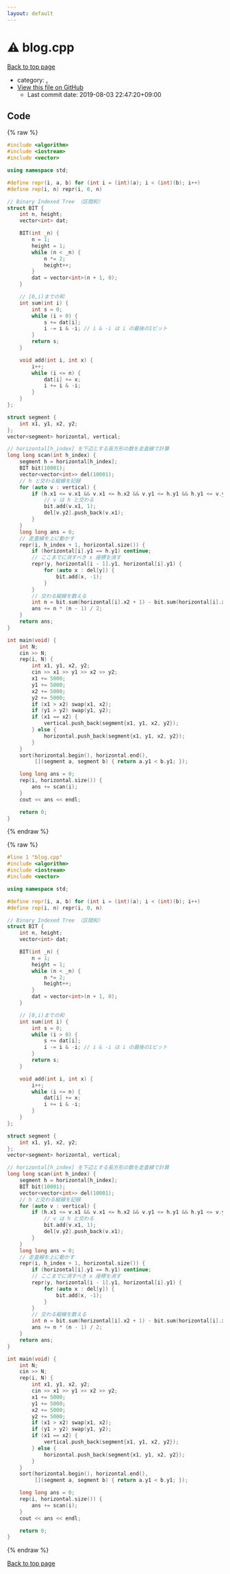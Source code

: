 ```yaml
---
layout: default
---
```


<!-- mathjax config similar to math.stackexchange -->
<script type="text/javascript" async
  src="https://cdnjs.cloudflare.com/ajax/libs/mathjax/2.7.5/MathJax.js?config=TeX-MML-AM_CHTML">
</script>
<script type="text/x-mathjax-config">
  MathJax.Hub.Config({
    TeX: { equationNumbers: { autoNumber: "AMS" }},
    tex2jax: {
      inlineMath: [ ['$','$'] ],
      processEscapes: true
    },
    "HTML-CSS": { matchFontHeight: false },
    displayAlign: "left",
    displayIndent: "2em"
  });
</script>

<script type="text/javascript" src="https://cdnjs.cloudflare.com/ajax/libs/jquery/3.4.1/jquery.min.js"></script>
<script src="https://cdn.jsdelivr.net/npm/jquery-balloon-js@1.1.2/jquery.balloon.min.js" integrity="sha256-ZEYs9VrgAeNuPvs15E39OsyOJaIkXEEt10fzxJ20+2I=" crossorigin="anonymous"></script>
<script type="text/javascript" src="../assets/js/copy-button.js"></script>
<link rel="stylesheet" href="../assets/css/copy-button.css" />


# :warning: blog.cpp

<a href="../index.html">Back to top page</a>

* category: <a href="../index.html#5058f1af8388633f609cadb75a75dc9d">.</a>
* <a href="{{ site.github.repository_url }}/blob/master/blog.cpp">View this file on GitHub</a>
    - Last commit date: 2019-08-03 22:47:20+09:00




## Code

<a id="unbundled"></a>
{% raw %}
```cpp
#include <algorithm>
#include <iostream>
#include <vector>

using namespace std;

#define repr(i, a, b) for (int i = (int)(a); i < (int)(b); i++)
#define rep(i, n) repr(i, 0, n)

// Binary Indexed Tree （区間和）
struct BIT {
    int n, height;
    vector<int> dat;

    BIT(int _n) {
        n = 1;
        height = 1;
        while (n < _n) {
            n *= 2;
            height++;
        }
        dat = vector<int>(n + 1, 0);
    }

    // [0,i)までの和
    int sum(int i) {
        int s = 0;
        while (i > 0) {
            s += dat[i];
            i -= i & -i; // i & -i は i の最後の1ビット
        }
        return s;
    }

    void add(int i, int x) {
        i++;
        while (i <= n) {
            dat[i] += x;
            i += i & -i;
        }
    }
};

struct segment {
    int x1, y1, x2, y2;
};
vector<segment> horizontal, vertical;

// horizontal[h_index] を下辺とする長方形の数を走査線で計算
long long scan(int h_index) {
    segment h = horizontal[h_index];
    BIT bit(10001);
    vector<vector<int>> del(10001);
    // h と交わる縦線を記録
    for (auto v : vertical) {
        if (h.x1 <= v.x1 && v.x1 <= h.x2 && v.y1 <= h.y1 && h.y1 <= v.y2) {
            // v は h と交わる
            bit.add(v.x1, 1);
            del[v.y2].push_back(v.x1);
        }
    }
    long long ans = 0;
    // 走査線を上に動かす
    repr(i, h_index + 1, horizontal.size()) {
        if (horizontal[i].y1 == h.y1) continue;
        // ここまでに消すべき x 座標を消す
        repr(y, horizontal[i - 1].y1, horizontal[i].y1) {
            for (auto x : del[y]) {
                bit.add(x, -1);
            }
        }
        // 交わる縦線を数える
        int n = bit.sum(horizontal[i].x2 + 1) - bit.sum(horizontal[i].x1);
        ans += n * (n - 1) / 2;
    }
    return ans;
}

int main(void) {
    int N;
    cin >> N;
    rep(i, N) {
        int x1, y1, x2, y2;
        cin >> x1 >> y1 >> x2 >> y2;
        x1 += 5000;
        y1 += 5000;
        x2 += 5000;
        y2 += 5000;
        if (x1 > x2) swap(x1, x2);
        if (y1 > y2) swap(y1, y2);
        if (x1 == x2) {
            vertical.push_back(segment{x1, y1, x2, y2});
        } else {
            horizontal.push_back(segment{x1, y1, x2, y2});
        }
    }
    sort(horizontal.begin(), horizontal.end(),
         [](segment a, segment b) { return a.y1 < b.y1; });

    long long ans = 0;
    rep(i, horizontal.size()) {
        ans += scan(i);
    }
    cout << ans << endl;

    return 0;
}
```
{% endraw %}

<a id="bundled"></a>
{% raw %}
```cpp
#line 1 "blog.cpp"
#include <algorithm>
#include <iostream>
#include <vector>

using namespace std;

#define repr(i, a, b) for (int i = (int)(a); i < (int)(b); i++)
#define rep(i, n) repr(i, 0, n)

// Binary Indexed Tree （区間和）
struct BIT {
    int n, height;
    vector<int> dat;

    BIT(int _n) {
        n = 1;
        height = 1;
        while (n < _n) {
            n *= 2;
            height++;
        }
        dat = vector<int>(n + 1, 0);
    }

    // [0,i)までの和
    int sum(int i) {
        int s = 0;
        while (i > 0) {
            s += dat[i];
            i -= i & -i; // i & -i は i の最後の1ビット
        }
        return s;
    }

    void add(int i, int x) {
        i++;
        while (i <= n) {
            dat[i] += x;
            i += i & -i;
        }
    }
};

struct segment {
    int x1, y1, x2, y2;
};
vector<segment> horizontal, vertical;

// horizontal[h_index] を下辺とする長方形の数を走査線で計算
long long scan(int h_index) {
    segment h = horizontal[h_index];
    BIT bit(10001);
    vector<vector<int>> del(10001);
    // h と交わる縦線を記録
    for (auto v : vertical) {
        if (h.x1 <= v.x1 && v.x1 <= h.x2 && v.y1 <= h.y1 && h.y1 <= v.y2) {
            // v は h と交わる
            bit.add(v.x1, 1);
            del[v.y2].push_back(v.x1);
        }
    }
    long long ans = 0;
    // 走査線を上に動かす
    repr(i, h_index + 1, horizontal.size()) {
        if (horizontal[i].y1 == h.y1) continue;
        // ここまでに消すべき x 座標を消す
        repr(y, horizontal[i - 1].y1, horizontal[i].y1) {
            for (auto x : del[y]) {
                bit.add(x, -1);
            }
        }
        // 交わる縦線を数える
        int n = bit.sum(horizontal[i].x2 + 1) - bit.sum(horizontal[i].x1);
        ans += n * (n - 1) / 2;
    }
    return ans;
}

int main(void) {
    int N;
    cin >> N;
    rep(i, N) {
        int x1, y1, x2, y2;
        cin >> x1 >> y1 >> x2 >> y2;
        x1 += 5000;
        y1 += 5000;
        x2 += 5000;
        y2 += 5000;
        if (x1 > x2) swap(x1, x2);
        if (y1 > y2) swap(y1, y2);
        if (x1 == x2) {
            vertical.push_back(segment{x1, y1, x2, y2});
        } else {
            horizontal.push_back(segment{x1, y1, x2, y2});
        }
    }
    sort(horizontal.begin(), horizontal.end(),
         [](segment a, segment b) { return a.y1 < b.y1; });

    long long ans = 0;
    rep(i, horizontal.size()) {
        ans += scan(i);
    }
    cout << ans << endl;

    return 0;
}

```
{% endraw %}

<a href="../index.html">Back to top page</a>

